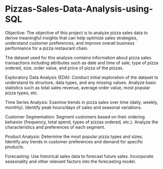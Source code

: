 # Pizzas-Sales-Data-Analysis-using-SQL

Objective:
The objective of this project is to analyze pizza sales data to derive meaningful insights that can help optimize sales strategies, understand customer preferences, and improve overall business performance for a pizza restaurant chain.

The dataset used for this analysis contains information about pizza sales transactions including attributes such as date and time of sale, type of pizza ordered, size, order value, and price of pizza of the pizzas.

Exploratory Data Analysis (EDA):
Conduct initial exploration of the dataset to understand its structure, data types, and any missing values.
Analyze basic statistics such as total sales revenue, average order value, most popular pizza types, etc.

Time Series Analysis:
Examine trends in pizza sales over time (daily, weekly, monthly).
Identify peak hours/days of sales and seasonal variations.

Customer Segmentation:
Segment customers based on their ordering behavior (frequency, total spend, types of pizzas ordered, etc.).
Analyze the characteristics and preferences of each segment.

Product Analysis:
Determine the most popular pizza types and sizes.
Identify any trends in customer preferences and demand for specific products.

Forecasting:
Use historical sales data to forecast future sales.
Incorporate seasonality and other relevant factors into the forecasting model.

